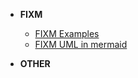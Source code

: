 - **FIXM**
  - [FIXM Examples](fixm/Example.md)
  - [FIXM UML in mermaid](fixm/FIXM_UML_in_mermaid.md)
  
- **OTHER**
  
  
